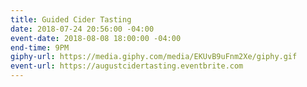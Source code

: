```yaml
---
title: Guided Cider Tasting
date: 2018-07-24 20:56:00 -04:00
event-date: 2018-08-08 18:00:00 -04:00
end-time: 9PM
giphy-url: https://media.giphy.com/media/EKUvB9uFnm2Xe/giphy.gif
event-url: https://augustcidertasting.eventbrite.com
---
```


